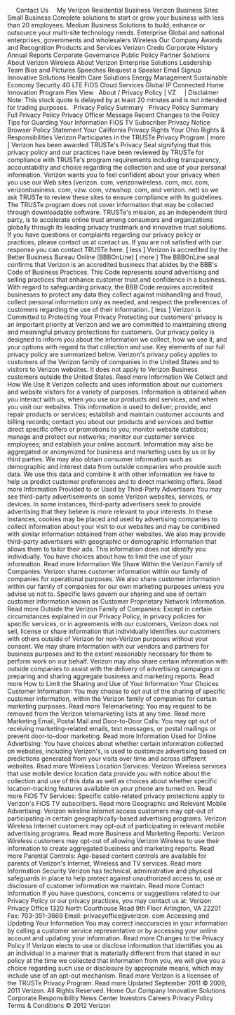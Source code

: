      Contact Us     My Verizon Residential Business Verizon Business Sites Small Business Complete solutions to start or grow your business with less than 20 employees. Medium Business Solutions to build, enhance or outsource your multi-site technology needs. Enterprise Global and national enterprises, governments and wholesalers Wireless Our Company Awards and Recognition Products and Services Verizon Credo Corporate History Annual Reports Corporate Governance Public Policy Partner Solutions About Verizon Wireless About Verizon Enterprise Solutions Leadership Team Bios and Pictures Speeches Request a Speaker Email Signup Innovative Solutions Health Care Solutions Energy Management Sustainable Economy Security 4G LTE FiOS Cloud Services Global IP Connected Home Innovation Program Flex View   About / Privacy Policy | VZ     | Disclaimer Note: This stock quote is delayed by at least 20 minutes and is not intended for trading purposes.   Privacy Policy Summary   Privacy Policy Summary Full Privacy Policy Privacy Officer Message Recent Changes to the Policy Tips for Guarding Your Information FiOS TV Subscriber Privacy Notice Browser Policy Statement Your California Privacy Rights Your Ohio Rights & Responsibilities Verizon Participates in the TRUSTe Privacy Program \[ more \] Verizon has been awarded TRUSTe's Privacy Seal signifying that this privacy policy and our practices have been reviewed by TRUSTe for compliance with TRUSTe's program requirements including transparency, accountability and choice regarding the collection and use of your personal information. Verizon wants you to feel confident about your privacy when you use our Web sites (verizon. com, verizonwireless. com, mci. com, verizonbusiness. com, vzw. com, vzwshop. com, and verizon. net) so we ask TRUSTe to review these sites to ensure compliance with its guidelines. The TRUSTe program does not cover information that may be collected through downloadable software. TRUSTe's mission, as an independent third party, is to accelerate online trust among consumers and organizations globally through its leading privacy trustmark and innovative trust solutions. If you have questions or complaints regarding our privacy policy or practices, please contact us at contact us. If you are not satisfied with our response you can contact TRUSTe here. \[ less \] Verizon is accredited by the Better Business Bureau Online (BBBOnLine) \[ more \] The BBBOnLine seal confirms that Verizon is an accredited business that abides by the BBB's Code of Business Practices. This Code represents sound advertising and selling practices that enhance customer trust and confidence in a business. With regard to safeguarding privacy, the BBB Code requires accredited businesses to protect any data they collect against mishandling and fraud, collect personal information only as needed, and respect the preferences of customers regarding the use of their information. \[ less \] Verizon is Committed to Protecting Your Privacy Protecting our customers' privacy is an important priority at Verizon and we are committed to maintaining strong and meaningful privacy protections for customers. Our privacy policy is designed to inform you about the information we collect, how we use it, and your options with regard to that collection and use. Key elements of our full privacy policy are summarized below. Verizon's privacy policy applies to customers of the Verizon family of companies in the United States and to visitors to Verizon websites. It does not apply to Verizon Business customers outside the United States. Read more Information We Collect and How We Use It Verizon collects and uses information about our customers and website visitors for a variety of purposes. Information is obtained when you interact with us, when you use our products and services, and when you visit our websites. This information is used to deliver, provide, and repair products or services; establish and maintain customer accounts and billing records; contact you about our products and services and better direct specific offers or promotions to you; monitor website statistics; manage and protect our networks; monitor our customer service employees; and establish your online account. Information may also be aggregated or anonymized for business and marketing uses by us or by third parties. We may also obtain consumer information such as demographic and interest data from outside companies who provide such data. We use this data and combine it with other information we have to help us predict customer preferences and to direct marketing offers. Read more Information Provided to or Used by Third-Party Advertisers You may see third-party advertisements on some Verizon websites, services, or devices. In some instances, third-party advertisers seek to provide advertising that they believe is more relevant to your interests. In these instances, cookies may be placed and used by advertising companies to collect information about your visit to our websites and may be combined with similar information obtained from other websites. We also may provide third-party advertisers with geographic or demographic information that allows them to tailor their ads. This information does not identify you individually. You have choices about how to limit the use of your information. Read more Information We Share Within the Verizon Family of Companies: Verizon shares customer information within our family of companies for operational purposes. We also share customer information within our family of companies for our own marketing purposes unless you advise us not to. Specific laws govern our sharing and use of certain customer information known as Customer Proprietary Network Information. Read more Outside the Verizon Family of Companies: Except in certain circumstances explained in our Privacy Policy, in privacy policies for specific services, or in agreements with our customers, Verizon does not sell, license or share information that individually identifies our customers with others outside of Verizon for non-Verizon purposes without your consent. We may share information with our vendors and partners for business purposes and to the extent reasonably necessary for them to perform work on our behalf. Verizon may also share certain information with outside companies to assist with the delivery of advertising campaigns or preparing and sharing aggregate business and marketing reports. Read more How to Limit the Sharing and Use of Your Information Your Choices Customer Information: You may choose to opt out of the sharing of specific customer information, within the Verizon family of companies for certain marketing purposes. Read more Telemarketing: You may request to be removed from the Verizon telemarketing lists at any time. Read more Marketing Email, Postal Mail and Door-to-Door Calls: You may opt out of receiving marketing-related emails, text messages, or postal mailings or prevent door-to-door marketing. Read more Information Used for Online Advertising: You have choices about whether certain information collected on websites, including Verizon's, is used to customize advertising based on predictions generated from your visits over time and across different websites. Read more Wireless Location Services: Verizon Wireless services that use mobile device location data provide you with notice about the collection and use of this data as well as choices about whether specific location-tracking features available on your phone are turned on. Read more FiOS TV Services: Specific cable-related privacy protections apply to Verizon's FiOS TV subscribers. Read more Geographic and Relevant Mobile Advertising: Verizon wireline Internet access customers may opt-out of participating in certain geographically-based advertising programs. Verizon Wireless Internet customers may opt-out of participating in relevant mobile advertising programs. Read more Business and Marketing Reports: Verizon Wireless customers may opt-out of allowing Verizon Wireless to use their information to create aggregated business and marketing reports. Read more Parental Controls: Age-based content controls are available for parents of Verizon's Internet, Wireless and TV services. Read more Information Security Verizon has technical, administrative and physical safeguards in place to help protect against unauthorized access to, use or disclosure of customer information we maintain. Read more Contact Information If you have questions, concerns or suggestions related to our Privacy Policy or our privacy practices, you may contact us at: Verizon Privacy Office 1320 North Courthouse Road 9th Floor Arlington, VA 22201 Fax: 703-351-3669 Email: privacyoffice@verizon. com Accessing and Updating Your Information You may correct inaccuracies in your information by calling a customer service representative or by accessing your online account and updating your information. Read more Changes to the Privacy Policy If Verizon elects to use or disclose information that identifies you as an individual in a manner that is materially different from that stated in our policy at the time we collected that information from you, we will give you a choice regarding such use or disclosure by appropriate means, which may include use of an opt-out mechanism. Read more Verizon is a licensee of the TRUSTe Privacy Program. Read more Updated September 2011 © 2009, 2011 Verizon. All Rights Reserved. Home Our Company Innovative Solutions Corporate Responsibility News Center Investors Careers Privacy Policy Terms & Conditions © 2012 Verizon